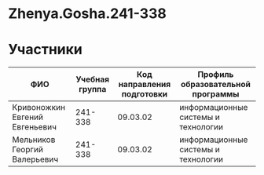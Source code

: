 # Zhenya.Gosha.241-338
# Участники 
| ФИО               | Учебная группа | Код направления подготовки | Профиль образовательной программы |
|--------------------|----------------|-----------------------------|------------------------------------|
| Кривоножкин Евгений Евгеньевич | 241-338        | 09.03.02                    | информационные системы и технологии              |
| Мельников Георгий Валерьевич | 241-338      | 09.03.02                    | информационные системы и технологии  |